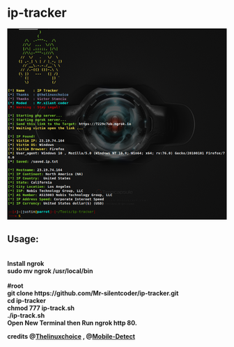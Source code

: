 # ip-tracker

<img src="ip.png"/>
<br />
<h2>Usage:</h2>
<br />
<b>Install ngrok</a>
<br />
<b>sudo mv ngrok /usr/local/bin <b>
<br />
<br /> 
#root
<br />
<b>git clone https://github.com/Mr-silentcoder/ip-tracker.git <b><br />
<b>cd ip-tracker <b> </br>
<b>chmod 777 ip-track.sh <b><br />
<b>./ip-track.sh<b>

<br />
Open New Terminal then Run ngrok http 80.
<br />

<b>credits @<a href="https://github.com/thelinuxchoice">Thelinuxchoice</a> , @<a href="https://github.com/serbanghita/Mobile-Detect">Mobile-Detect</a><b>
